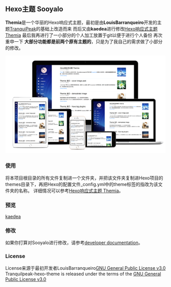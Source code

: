 ## Hexo主题 Sooyalo
 **Themia**是一个华丽的Hexo响应式主题，最初是由**LouisBarranqueiro**开发的主题[TranquiPeak](https://github.com/LouisBarranqueiro/tranquilpeak-hexo-theme)的基础上改造而来
而后又由**kaedea**进行修改[Hexo响应式主题 Themia](http://kaedea.com/2015/10/05/themia-demo-using-thmia/)
最后我再进行了一小部分的个人加工放置于git以便于进行个人备份
 再次重申一下
**大部分功能都是前两个原有主题的**，只是为了我自己的需求做了小部分的修改。

![](/themia_mockup.png)

### 使用 ###
将本项目根目录的所有文件复制进一个文件夹，并把该文件夹复制进Hexo项目的themes目录下，再把Hexo的配置文件_config.yml中的theme标签的指改为该文件夹的名称。
详细情况可以参考[Hexo响应式主题 Themia](http://kaedea.com/2015/10/05/themia-demo-using-thmia/)。

### 预览 ###
[kaedea](http://kaedea.com/categories/Themia/)

### 修改 ###
如果你打算对Sooyalo进行修改，请参考[developer documentation](/docs/developer.md)。

### License ###
License来源于最初开发者LouisBarranqueiro[GNU General Public License v3.0](https://github.com/LouisBarranqueiro/tranquilpeak-hexo-theme/blob/master/LICENSE)
Tranquilpeak-hexo-theme is released under the terms of the [GNU General Public License v3.0](https://github.com/LouisBarranqueiro/tranquilpeak-hexo-theme/blob/master/LICENSE)

